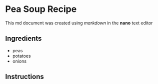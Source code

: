 # Pea Soup Recipe

This md document was created using *markdown* in the **nano** text editor

## Ingredients
- peas
- potatoes
- onions

## Instructions
